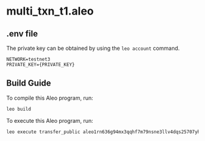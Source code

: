 # multi_txn_t1.aleo

## .env file 
The private key can be obtained by using the `leo account` command.

```
NETWORK=testnet3
PRIVATE_KEY={PRIVATE_KEY}
```

## Build Guide

To compile this Aleo program, run:
```bash
leo build
```

To execute this Aleo program, run:
```bash
leo execute transfer_public aleo1rn636g94mx3qqhf7m79nsne3llv4dqs25707yhwcrk92p0kwrc9qe392wg 3u64 1u64
```

